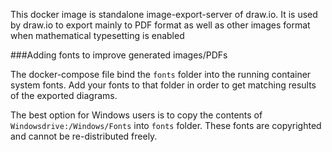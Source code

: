 This docker image is standalone image-export-server of draw.io. It is used by draw.io to export mainly to PDF format as well as other images format when mathematical typesetting is enabled

###Adding fonts to improve generated images/PDFs

The docker-compose file bind the `fonts` folder into the running container system fonts. Add your fonts to that folder in order to get matching results of the exported diagrams.

The best option for Windows users is to copy the contents of `Windowsdrive:/Windows/Fonts` into `fonts` folder. These fonts are copyrighted and cannot be re-distributed freely.
